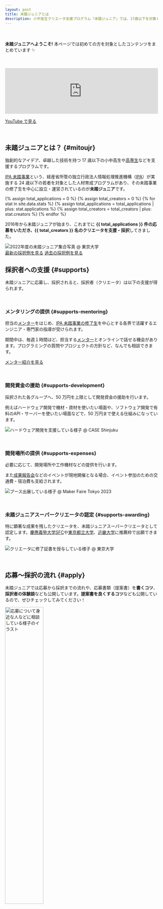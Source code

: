 ```yaml
---
layout: post
title: 未踏ジュニアとは
description: 小中高生クリエータ支援プログラム『未踏ジュニア』では、17歳以下を対象として様々なサポートを実施しています。本ページでは各サポートの内容などを紹介します。
---
```


<p style='margin: 50px auto;'><b>未踏ジュニアへようこそ!</b> 本ページでは初めての方を対象としたコンテンツをまとめています <i class="fas fa-tv green" aria-hidden="true"></i> ✨</p>

<div class="youtube" itemprop="video" itemscope itemtype="http://schema.org/VideoObject">
  <meta itemprop="isFamilyFriendly"     content="True">
  <meta itemprop="requiresSubscription" content="False">
  <meta itemprop="width"                content="1280">
  <meta itemprop="height"               content="720">
  <meta itemprop="thumbnailUrl"         content="https://i.gyazo.com/c9279aac3f89da401e0d3d14f570fa37.jpg">
  <meta itemprop="uploadDate"           content="2022-10-05">
  <meta itemprop="contentUrl"           content="https://youtube.googleapis.com/v/Eu42E-FXBME">
  <meta itemprop="embedUrl"             content="https://www.youtube.com/embed/Eu42E-FXBME?rel=0">
  <meta itemprop="name"                 content="未踏ジュニアとは？">
  <meta itemprop="description"          content="未踏ジュニアとは何か、IPA が実施する未踏事業とは何が違うのか、どういう関係なのか？といったことを３分で説明する動画です。「未踏」について知るキッカケになれば嬉しいです。">
  <iframe width="100%" src="https://www.youtube.com/embed/Eu42E-FXBME?list=PLNObH2jlC6lc3c-gRpILyQrMhlqBIRjKr" frameborder="0" allow="accelerometer; autoplay; encrypted-media; gyroscope; picture-in-picture" allowfullscreen></iframe>
</div>

<a href="https://www.youtube.com/playlist?list=PLNObH2jlC6lc3c-gRpILyQrMhlqBIRjKr" class="button">YouTube で見る</a>

<br>


## [<i class="fa-regular fa-mountain"></i>](#mitoujr) 未踏ジュニアとは？ {#mitoujr}

独創的なアイデア、卓越した技術を持つ 17 歳以下の小中高生や[高専生](https://www.mext.go.jp/a_menu/koutou/kousen/index.htm)などを支援するプログラムです。

[IPA 未踏事業](https://www.ipa.go.jp/jinzai/mitou/about.html)という、経産省所管の独立行政法人情報処理推進機構（[IPA](https://www.ipa.go.jp/)）が実施する 24 歳以下の若者を対象とした人材育成プログラムがあり、その未踏事業の修了生を中心に設立・運営されているのが**未踏ジュニア**です。

{% assign total_applications = 0 %}
{% assign total_creators     = 0 %}
{% for stat in site.data.stats %}
  {% assign total_applications = total_applications | plus: stat.applications %}
  {% assign total_creators     = total_creators     | plus: stat.creators     %}
{% endfor %}

2016年から未踏ジュニアが始まり、これまでに **{{ total_applications }} 件の応募をいただき、{{ total_creators }} 名のクリエータを支援・採択**してきました。

<div class="cover-photo">
  <img src="/assets/img/2022_cover.min.webp" data-src="/assets/img/2022_cover.webp"
     title="2022年度の未踏ジュニア集合写真 @ 東京大学" class="top-img lazyload" loading="lazy"
       alt="2022年度の未踏ジュニア集合写真 @ 東京大学">
   
</div>

<div class='flex'>
  <a href='/final'    class='button'>最新の採択例を見る</a>
  <a href='/projects' class='button'>過去の採択例を見る</a>
</div>


## [<i class="fa-light fa-hand-holding-heart"></i>](#supports) 採択者への支援 {#supports}

未踏ジュニアに応募し、採択されると、採択者（クリエータ）は以下の支援が得られます。

<br>


### [<i class="fas fa-graduation-cap green"></i>](#supports-mentoring) メンタリングの提供 {#supports-mentoring}

担当の[メンター](/mentors)をはじめ、[IPA 未踏事業の修了生](https://scrapbox.io/mitou-meikan/)を中心とする各界で活躍するエンジニア・専門家の指導が受けられます。

<div class="tips">期間中は、毎週１時間ほど、担当する<a href='/mentors'>メンター</a>とオンラインで話せる機会があります。プログラミングの質問やプロジェクトの方針など、なんでも相談できます。</div>

<a href="/mentors" class="button">メンター紹介を見る</a>

<br>

### [<i class="fas fa-badge-dollar green"></i>](#supports-development) 開発資金の援助 {#supports-development}

採択された各グループへ、50 万円を上限として開発資金の援助を行います。

例えばハードウェア開発で機材・資材を使いたい場面や、ソフトウェア開発で有料のAPI・サーバーを使いたい場面などで、50 万円まで使える仕組みになっています。

<img src="/assets/img/spinner.svg" data-src="/assets/img/about_development.webp"
   title="ハードウェア開発を支援している様子 @ CASE Shinjuku" class="top-img lazyload" loading="lazy"
     alt="ハードウェア開発を支援している様子 @ CASE Shinjuku" >

<br>


### [<i class="fas fa-gear green"></i>](#supports-expenses) 開発場所の提供 {#supports-expenses}

必要に応じて、開発場所や工作機材などの提供を行います。

また[成果報告会](/final)などのイベントが現地開催となる場合、イベント参加のための交通費・宿泊費も支給されます。

<img src="/assets/img/spinner.svg" data-src="/assets/img/about_expenses.webp"
   title="ブース出展している様子 @ Maker Faire Tokyo 2023" class="top-img lazyload" loading="lazy"
     alt="ブース出展している様子 @ Maker Faire Tokyo 2023">
 
<br>


### [<i class="fas fa-link green"></i>](#supports-awarding) 未踏ジュニアスーパークリエータの認定 {#supports-awarding}

特に顕著な成果を残したクリエータを、未踏ジュニアスーパークリエータとして認定します。[慶應義塾大学SFC](https://www.sfc.keio.ac.jp/news/012903.html)や[東京都立大学](https://cs.sd.tmu.ac.jp/admission_office.html)、[近畿大学](https://newscast.jp/news/1055602)に推薦枠で出願できます。

<img src="/assets/img/spinner.svg" data-src="/assets/img/about_awarding.webp"
   title="クリエータに修了証書を授与している様子 @ 東京大学" class="top-img lazyload" loading="lazy"
     alt="クリエータに修了証書を授与している様子 @ 東京大学">

<br>


## [<i class="fa-light fa-mailbox"></i>](#apply) 応募〜採択の流れ {#apply}

未踏ジュニアでは応募から採択までの流れや、応募書類（提案書）を**書くコツ**、**採択者の体験談**なども公開しています。**提案書を良くするコツ**なども公開しているので、ぜひチェックしてみてください！

<img src="/assets/img/spinner.svg" data-src="/assets/img/illustration/chukan.svg"
   title="応募について身近な人などに相談している様子のイラスト" width="50%" class="post-photo lazyload"
     alt="応募について身近な人などに相談している様子のイラスト">

<div class='flex'>
  <a href="/guideline"          class="button">採択までの流れを見る</a>
  <a href="/applications#story" class="button">採択者の体験談を見る</a>
</div>


## [<i class="fa-light fa-handshake"></i>](#organizer) 運営団体について {#organizer}

未踏ジュニアは、[IPA 未踏事業](https://www.ipa.go.jp/jinzai/mitou/about.html)の修了生などが集まる一般社団法人未踏（[未踏社団](https://www.mitou.org/)）によって運営されています。未踏ジュニアは、未踏社団の取り組んでいる事業の１つです。

<div style='padding-top: 30px; max-width: 400px; margin: auto; display: block;'>
  <a href="https://www.mitou.org/">
    <img src="/assets/img/spinner.svg" data-src="/assets/img/mitou-foundation.webp"
       title="一般社団法人未踏のロゴ画像" class="lazyload" loading="lazy" width='100%'
         alt="一般社団法人未踏のロゴ画像">
  </a>
</div>

<div class='flex'>
  <a href="https://www.ipa.go.jp/jinzai/mitou/about.html" class="button">IPA 未踏事業を見る</a>
  <a href="https://www.mitou.org/"  class="button">未踏社団を見る</a>
</div>

<br>


### [<i class="fa-light fa-megaphone green"></i>](#interviews) 小中高生への応援メッセージ {#interviews}

未踏関係者から小中高生・高専生への『応援メッセージ』です。皆さんからの応募をお待ちしております! <i class="far fa-laugh-squint" aria-hidden="true" /> <i class="far fa-thumbs-up" aria-hidden="true" />

<div class="youtube" itemprop="video" itemscope itemtype="http://schema.org/VideoObject">
  <meta itemprop="isFamilyFriendly"     content="True">
  <meta itemprop="requiresSubscription" content="False">
  <meta itemprop="width"                content="1280">
  <meta itemprop="height"               content="720">
  <meta itemprop="thumbnailUrl"         content="https://i.gyazo.com/67c56597574a341d2d686a51ad8238ed.jpg">
  <meta itemprop="uploadDate"           content="2019-02-20">
  <meta itemprop="contentUrl"           content="https://youtube.googleapis.com/v/1KNkEAh9AK4">
  <meta itemprop="embedUrl"             content="https://www.youtube.com/embed/1KNkEAh9AK4?rel=0">
  <meta itemprop="name"                 content="未踏ジュニアとは？">
  <meta itemprop="description"          content="未踏関係者に『なんで未踏?』という質問をしてみました。未踏について一歩深く知るキッカケになれば嬉しいです。">
  <iframe width="100%" src="https://www.youtube.com/embed/1KNkEAh9AK4?rel=0" frameborder="0" allow="accelerometer; autoplay; encrypted-media; gyroscope; picture-in-picture" allowfullscreen=""></iframe>
</div>

<div class='flex'>
  <a href="https://www.youtube.com/watch?v=1KNkEAh9AK4" class="button">YouTube で見る</a>
  <a href="/guideline" class="button">応募の手引きを見る</a>
</div>

<br>


### [<i class="fa-light fa-badge-check"></i>](#opportunities) 他の支援プログラム紹介 {#opportunities}

『未踏ジュニア』は 17 歳以下を対象として支援しておりますが、24 歳以下を対象とした『[未踏事業](https://www.ipa.go.jp/jinzai/mitou/about.html)』や、**年齢制限の無い**『[未踏アドバンスト](https://www.ipa.go.jp/jinzai/mitou/advanced/about.html)』『[未踏ターゲット](https://www.ipa.go.jp/jinzai/mitou/target/about.html)』など、あなたの作りたいもの（[提案書](/applications)）を支援してくれるプログラムがあります。コチラもぜひ！

<a href="/opportunities" class="button" style='margin: 60px auto;'>他の支援プログラムを見る</a>

<div class="tips">17 歳以下のクリエータが、24 歳以下を対象とした『<a href='https://www.ipa.go.jp/jinzai/mitou/about.html'>未踏事業</a>』に採択された例もあります。また『<a href='https://www.ipa.go.jp/jinzai/mitou/about.html'>未踏事業</a>』への応募資料（提案書）を、『未踏ジュニア』にそのまま再利用する併願も可能です。</div>

<br>
